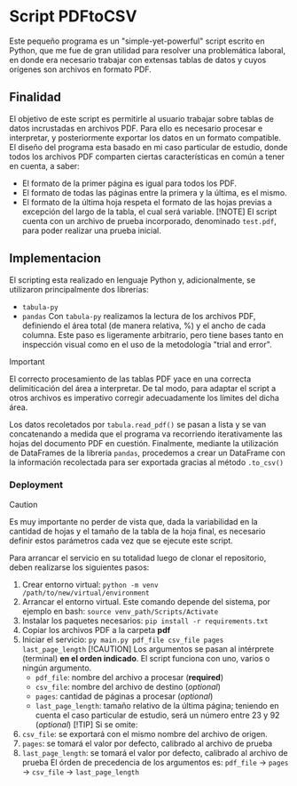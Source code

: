 # Script PDFtoCSV
Este pequeño programa es un "simple-yet-powerful" script escrito en Python, que me fue de gran utilidad para resolver una problemática laboral, en donde era necesario trabajar con extensas tablas de datos y cuyos orígenes son archivos en formato PDF.
## Finalidad
El objetivo de este script es permitirle al usuario trabajar sobre tablas de datos incrustadas en archivos PDF. Para ello es necesario procesar e interpretar, y posteriormente exportar los datos en un formato compatible. 
El diseño del programa esta basado en mi caso particular de estudio, donde todos los archivos PDF comparten ciertas características en común a tener en cuenta, a saber:
- El formato de la primer página es igual para todos los PDF.
- El formato de todas las páginas entre la primera y la última, es el mismo.
- El formato de la última hoja respeta el formato de las hojas previas a excepción del largo de la tabla, el cual será variable.
[!NOTE]
El script cuenta con un archivo de prueba incorporado, denominado `test.pdf`, para poder realizar una prueba inicial.

## Implementacion
El scripting esta realizado en lenguaje Python y, adicionalmente, se utilizaron principalmente dos librerías:
- `tabula-py`
- `pandas`
Con `tabula-py` realizamos la lectura de los archivos PDF, definiendo el área total (de manera relativa, %) y el ancho de cada columna. Este paso es ligeramente arbitrario, pero tiene bases tanto en inspección visual como en el uso de la metodología "trial and error".
> [!IMPORTANT] 
El correcto procesamiento de las tablas PDF yace en una correcta delimiticación del área a interpretar. De tal modo, para adaptar el script a otros archivos es imperativo corregir adecuadamente los límites del dicha área.

Los datos recoletados por `tabula.read_pdf()` se pasan a lista y se van concatenando a medida que el programa va recorriendo iterativamente las hojas del documento PDF en cuestión.
Finalmente, mediante la utilización de DataFrames de la libreria `pandas`, procedemos a crear un DataFrame con la información recolectada para ser exportada gracias al método `.to_csv()`
### Deployment
> [!CAUTION]
Es muy importante no perder de vista que, dada la variabilidad en la cantidad de hojas y el tamaño de la tabla de la hoja final, es necesario definir estos parámetros cada vez que se ejecute este script.

Para arrancar el servicio en su totalidad luego de clonar el repositorio, deben realizarse los siguientes pasos:
1. Crear entorno virtual: ```python -m venv /path/to/new/virtual/environment```
2. Arrancar el entorno virtual. Este comando depende del sistema, por ejemplo en bash: ```source venv_path/Scripts/Activate```
3. Instalar los paquetes necesarios: ```pip install -r requirements.txt```
4. Copiar los archivos PDF a la carpeta **pdf**
5. Iniciar el servicio: ```py main.py pdf_file csv_file pages last_page_length```
    [!CAUTION] Los argumentos se pasan al intérprete (terminal) **en el orden indicado**. El script funciona con uno, varios o ningún argumento.
     - `pdf_file`: nombre del archivo a procesar (**required**)
     - `csv_file`: nombre del archivo de destino (*optional*)
     - `pages`: cantidad de páginas a procesar (*optional*)
     - `last_page_length`: tamaño relativo de la última página; teniendo en cuenta el caso particular de estudio, será un número entre 23 y 92 (*optional*)
[!TIP]
Si se omite:
1. `csv_file`: se exportará con el mismo nombre del archivo de origen.
2. `pages`: se tomará el valor por defecto, calibrado al archivo de prueba
3. `last_page_length`: se tomará el valor por defecto, calibrado al archivo de prueba
El órden de precedencia de los argumentos es:
`pdf_file` -> `pages` -> `csv_file` -> `last_page_length`

